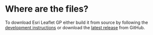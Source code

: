 # Where are the files?

To download Esri Leaflet GP either build it from source by following the [development instructions](https://github.com/jgravois/esri-leaflet-gp#development-instructions) or download the [latest release](https://github.com/jgravois/esri-leaflet-gp/releases) from GitHub.